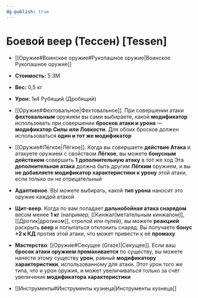 ```yaml
---
dg-publish: true
---
```

# Боевой веер (Тессен) [Tessen]

- [[Оружие#Воинское оружие#Рукопашное оружие|Воинское Рукопашное оружие]]
- **Стоимость:** 5 ЗМ
- **Вес:** 0,5 кг
- **Урон:** 1к4 Рубящий (Дробящий)

- [[Оружие#Фехтовальное|Фехтовальное]]. При совершении атаки **фехтовальным** оружием вы сами выбираете, какой **модификатор** использовать при совершении **бросков атаки и урона** — **модификатор** **Силы** **или Ловкости**. Для обоих бросков должен использоваться **один и тот же модификатор**

- [[Оружие#Лёгкое|Лёгкое]]. Когда вы совершаете **действие Атака** и атакуете оружием с свойством **Лёгкое**, вы можете **бонусным действием** совершить **1 дополнительную атаку** в тот же ход
  Эта **дополнительная атака** должна быть другим **Лёгким** оружием, и вы **не добавляете модификатор характеристики к урону** этой атаки, если только он не отрицательный

- **Адаптивное**. ВЫ можете выбирать, какой **тип урона** наносит это оружие каждой атакой

- **Щит-веер**. Когда по вам попадает **дальнобойная атака снарядом** весом менее **1 кг** (например, [[Кинжал|метательным кинжалом]], [[Дротик|дротиком]], стрелой или пулей), вы можете **реакцией** раскрыть **веер** и попытаться отклонить снаряд. Вы получаете **бонус +2 к КД** против этой атаки, что может привести к её **промаху**

- **Мастерство**: [[Оружие#Секущее (Graze)|Секущее]]. Если ваш **бросок атаки оружием промахивается** по существу, вы можете нанести этому существу **урон**, равный **модификатору характеристики**, использованному для атаки. Этот урон того же типа, что и урон оружия, и может увеличиваться только за счёт увеличения **модификатора характеристики**

- [[Инструменты#Инструменты кузнеца|Инструменты кузнеца]]